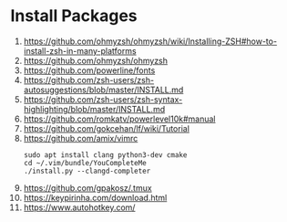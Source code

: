 # Install Packages
1. https://github.com/ohmyzsh/ohmyzsh/wiki/Installing-ZSH#how-to-install-zsh-in-many-platforms
2. https://github.com/ohmyzsh/ohmyzsh
3. https://github.com/powerline/fonts
4. https://github.com/zsh-users/zsh-autosuggestions/blob/master/INSTALL.md
5. https://github.com/zsh-users/zsh-syntax-highlighting/blob/master/INSTALL.md
6. https://github.com/romkatv/powerlevel10k#manual
7. https://github.com/gokcehan/lf/wiki/Tutorial
8. https://github.com/amix/vimrc
    ```
    sudo apt install clang python3-dev cmake
    cd ~/.vim/bundle/YouCompleteMe
    ./install.py --clangd-completer
    ```
9. https://github.com/gpakosz/.tmux
10. https://keypirinha.com/download.html
12. https://www.autohotkey.com/
